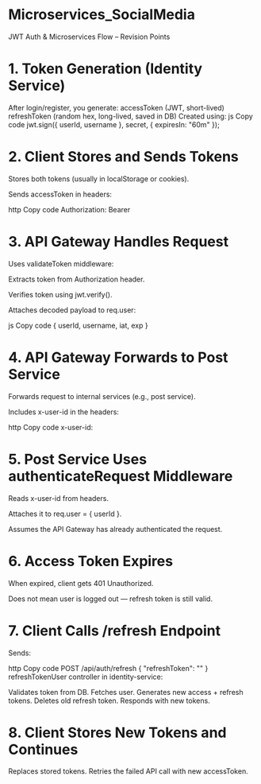 ﻿# Microservices_SocialMedia
 JWT Auth & Microservices Flow – Revision Points 
# 1. Token Generation (Identity Service) 
After login/register, you generate:
accessToken (JWT, short-lived)
refreshToken (random hex, long-lived, saved in DB)
Created using:
js
Copy code 
jwt.sign({ userId, username }, secret, { expiresIn: "60m" });


# 2. Client Stores and Sends Tokens
Stores both tokens (usually in localStorage or cookies). 

Sends accessToken in headers:

http
Copy code
Authorization: Bearer <accessToken>


# 3. API Gateway Handles Request
Uses validateToken middleware:

Extracts token from Authorization header.

Verifies token using jwt.verify().

Attaches decoded payload to req.user:

js
Copy code
{ userId, username, iat, exp }

# 4. API Gateway Forwards to Post Service
Forwards request to internal services (e.g., post service).

Includes x-user-id in the headers:

http
Copy code
x-user-id: <userId>


# 5. Post Service Uses authenticateRequest Middleware
Reads x-user-id from headers.

Attaches it to req.user = { userId }.

Assumes the API Gateway has already authenticated the request.


# 6. Access Token Expires
When expired, client gets 401 Unauthorized.

Does not mean user is logged out — refresh token is still valid.

# 7. Client Calls /refresh Endpoint
Sends:

http
Copy code
POST /api/auth/refresh
{
  "refreshToken": "<oldRefreshToken>"
}
refreshTokenUser controller in identity-service:

Validates token from DB.
Fetches user.
Generates new access + refresh tokens.
Deletes old refresh token.
Responds with new tokens.


# 8. Client Stores New Tokens and Continues
Replaces stored tokens.
Retries the failed API call with new accessToken.

